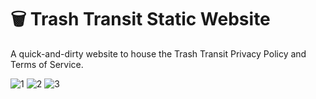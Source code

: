 # 🗑️ Trash Transit Static Website
A quick-and-dirty website to house the Trash Transit Privacy Policy and Terms of Service.

![1](https://github.com/user-attachments/assets/5b97b162-0559-4a77-a6ca-7528f9445457)
![2](https://github.com/user-attachments/assets/3b785d86-2480-4c1f-baa1-d7c7efabea9b)
![3](https://github.com/user-attachments/assets/8c36b932-044d-46db-ab44-87f42d8bc759)
